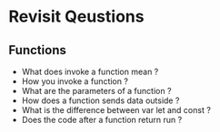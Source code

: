 # Revisit Qeustions

## Functions
- What does invoke a function mean ?
- How you invoke a function ?
- What are the parameters of a function ?
- How does a function sends data outside ?
- What is the difference between var let and const ?
- Does the code after a function return run ?